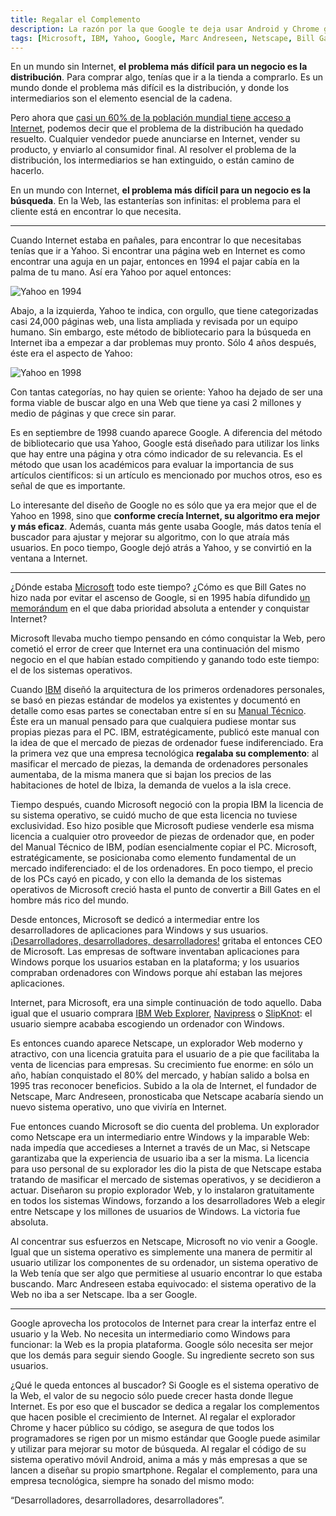 ```yaml
---
title: Regalar el Complemento
description: La razón por la que Google te deja usar Android y Chrome gratis
tags: [Microsoft, IBM, Yahoo, Google, Marc Andreseen, Netscape, Bill Gates]
---
```


En un mundo sin Internet, **el problema más difícil para un negocio es la distribución**. Para comprar algo, tenías que ir a la tienda a comprarlo. Es un mundo donde el problema más difícil es la distribución, y donde los intermediarios son el elemento esencial de la cadena.

Pero ahora que [casi un 60% de la población mundial tiene acceso a Internet](https://internetworldstats.com/stats.htm), podemos decir que el problema de la distribución ha quedado resuelto. Cualquier vendedor puede anunciarse en Internet, vender su producto, y enviarlo al consumidor final. Al resolver el problema de la distribución, los intermediarios se han extinguido, o están camino de hacerlo.

En un mundo con Internet, **el problema más difícil para un negocio es la búsqueda**. En la Web, las estanterías son infinitas: el problema para el cliente está en encontrar lo que necesita.

---

Cuando Internet estaba en pañales, para encontrar lo que necesitabas tenías que ir a Yahoo. Si encontrar una página web en Internet es como encontrar una aguja en un pajar, entonces en 1994 el pajar cabía en la palma de tu mano. Así era Yahoo por aquel entonces:

![Yahoo en 1994](https://www.webdesignmuseum.org/uploaded/timeline/yahoo/yahoo-1994.png "Yahoo en 1994")

Abajo, a la izquierda, Yahoo te indica, con orgullo, que tiene categorizadas casi 24,000 páginas web, una lista ampliada y revisada por un equipo humano. Sin embargo, este método de bibliotecario para la búsqueda en Internet iba a empezar a dar problemas muy pronto. Sólo 4 años después, éste era el aspecto de Yahoo:

![Yahoo en 1998](https://www.versionmuseum.com/images/websites/yahoo-website/yahoo-website%5E1998%5Ehomepage.png "Yahoo en 1998")

Con tantas categorías, no hay quien se oriente: Yahoo ha dejado de ser una forma viable de buscar algo en una Web que tiene ya casi 2 millones y medio de páginas y que crece sin parar.

Es en septiembre de 1998 cuando aparece Google. A diferencia del método de bibliotecario que usa Yahoo, Google está diseñado para utilizar los links que hay entre una página y otra cómo indicador de su relevancia. Es el método que usan los académicos para evaluar la importancia de sus artículos científicos: si un artículo es mencionado por muchos otros, eso es señal de que es importante.

Lo interesante del diseño de Google no es sólo que ya era mejor que el de Yahoo en 1998, sino que **conforme crecía Internet, su algoritmo era mejor y más eficaz**. Además, cuanta más gente usaba Google, más datos tenía el buscador para ajustar y mejorar su algoritmo, con lo que atraía más usuarios. En poco tiempo, Google dejó atrás a Yahoo, y se convirtió en la ventana a Internet.

---

¿Dónde estaba [Microsoft](https://es.wikipedia.org/wiki/Microsoft) todo este tiempo? ¿Cómo es que Bill Gates no hizo nada por evitar el ascenso de Google, si en 1995 había difundido [un memorándum](https://www.wired.com/2010/05/0526bill-gates-internet-memo/) en el que daba prioridad absoluta a entender y conquistar Internet?

Microsoft llevaba mucho tiempo pensando en cómo conquistar la Web, pero cometió el error de creer que Internet era una continuación del mismo negocio en el que habían estado compitiendo y ganando todo este tiempo: el de los sistemas operativos.

Cuando [IBM](https://es.wikipedia.org/wiki/IBM) diseñó la arquitectura de los primeros ordenadores personales, se basó en piezas estándar de modelos ya existentes y documentó en detalle como esas partes se conectaban entre sí en su [Manual Técnico](https://www.manualslib.com/manual/840700/Ibm-5150.html). Éste era un manual pensado para que cualquiera pudiese montar sus propias piezas para el PC. IBM, estratégicamente, publicó este manual con la idea de que el mercado de piezas de ordenador fuese indiferenciado. Era la primera vez que una empresa tecnológica **regalaba su complemento**: al masificar el mercado de piezas, la demanda de ordenadores personales aumentaba, de la misma manera que si bajan los precios de las habitaciones de hotel de Ibiza, la demanda de vuelos a la isla crece.

Tiempo después, cuando Microsoft negoció con la propia IBM la licencia de su sistema operativo, se cuidó mucho de que esta licencia no tuviese exclusividad. Eso hizo posible que Microsoft pudiese venderle esa misma licencia a cualquier otro proveedor de piezas de ordenador que, en poder del Manual Técnico de IBM, podían esencialmente copiar el PC. Microsoft, estratégicamente, se posicionaba como elemento fundamental de un mercado indiferenciado: el de los ordenadores. En poco tiempo, el precio de los PCs cayó en picado, y con ello la demanda de los sistemas operativos de Microsoft creció hasta el punto de convertir a Bill Gates en el hombre más rico del mundo.

Desde entonces, Microsoft se dedicó a intermediar entre los desarrolladores de aplicaciones para Windows y sus usuarios. [¡Desarrolladores, desarrolladores, desarrolladores!](https://www.youtube.com/watch?v=Vhh_GeBPOhs) gritaba el entonces CEO de Microsoft. Las empresas de software inventaban aplicaciones para Windows porque los usuarios estaban en la plataforma; y los usuarios compraban ordenadores con Windows porque ahí estaban las mejores aplicaciones.

Internet, para Microsoft, era una simple continuación de todo aquello. Daba igual que el usuario comprara [IBM Web Explorer](https://en.wikipedia.org/wiki/IBM_Web_Explorer), [Navipress](https://en.wikipedia.org/wiki/Navipress) o [SlipKnot](<https://en.wikipedia.org/wiki/SlipKnot_(web_browser)>): el usuario siempre acababa escogiendo un ordenador con Windows.

Es entonces cuando aparece Netscape, un explorador Web moderno y atractivo, con una licencia gratuita para el usuario de a pie que facilitaba la venta de licencias para empresas. Su crecimiento fue enorme: en sólo un año, habían conquistado el 80% del mercado, y habían salido a bolsa en 1995 tras reconocer beneficios. Subido a la ola de Internet, el fundador de Netscape, Marc Andreseen, pronosticaba que Netscape acabaría siendo un nuevo sistema operativo, uno que viviría en Internet.

Fue entonces cuando Microsoft se dio cuenta del problema. Un explorador como Netscape era un intermediario entre Windows y la imparable Web: nada impedía que accedieses a Internet a través de un Mac, si Netscape garantizaba que la experiencia de usuario iba a ser la misma. La licencia para uso personal de su explorador les dio la pista de que Netscape estaba tratando de masificar el mercado de sistemas operativos, y se decidieron a actuar. Diseñaron su propio explorador Web, y lo instalaron gratuitamente en todos los sistemas Windows, forzando a los desarrolladores Web a elegir entre Netscape y los millones de usuarios de Windows. La victoria fue absoluta.

Al concentrar sus esfuerzos en Netscape, Microsoft no vio venir a Google. Igual que un sistema operativo es simplemente una manera de permitir al usuario utilizar los componentes de su ordenador, un sistema operativo de la Web tenía que ser algo que permitiese al usuario encontrar lo que estaba buscando. Marc Andreseen estaba equivocado: el sistema operativo de la Web no iba a ser Netscape. Iba a ser Google.

---

Google aprovecha los protocolos de Internet para crear la interfaz entre el usuario y la Web. No necesita un intermediario como Windows para funcionar: la Web es la propia plataforma. Google sólo necesita ser mejor que los demás para seguir siendo Google. Su ingrediente secreto son sus usuarios.

¿Qué le queda entonces al buscador? Si Google es el sistema operativo de la Web, el valor de su negocio sólo puede crecer hasta donde llegue Internet. Es por eso que el buscador se dedica a regalar los complementos que hacen posible el crecimiento de Internet. Al regalar el explorador Chrome y hacer público su código, se asegura de que todos los programadores se rigen por un mismo estándar que Google puede asimilar y utilizar para mejorar su motor de búsqueda. Al regalar el código de su sistema operativo móvil Android, anima a más y más empresas a que se lancen a diseñar su propio smartphone. Regalar el complemento, para una empresa tecnológica, siempre ha sonado del mismo modo:

“Desarrolladores, desarrolladores, desarrolladores”.
